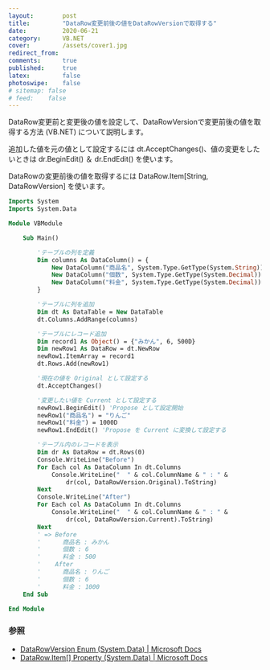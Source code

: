 ```yaml
---
layout:        post
title:         "DataRow変更前後の値をDataRowVersionで取得する"
date:          2020-06-21
category:      VB.NET
cover:         /assets/cover1.jpg
redirect_from:
comments:      true
published:     true
latex:         false
photoswipe:    false
# sitemap: false
# feed:    false
---
```


DataRow変更前と変更後の値を設定して、DataRowVersionで変更前後の値を取得する方法 (VB.NET) について説明します。

追加した値を元の値として設定するには dt.AcceptChanges()、値の変更をしたいときは dr.BeginEdit() ＆ dr.EndEdit() を使います。

DataRowの変更前後の値を取得するには DataRow.Item\[String, DataRowVersion] を使います。

```vb
Imports System
Imports System.Data

Module VBModule

    Sub Main()

        'テーブルの列を定義
        Dim columns As DataColumn() = {
            New DataColumn("商品名", System.Type.GetType(System.String)),
            New DataColumn("個数", System.Type.GetType(System.Decimal)),
            New DataColumn("料金", System.Type.GetType(System.Decimal))
        }

        'テーブルに列を追加
        Dim dt As DataTable = New DataTable
        dt.Columns.AddRange(columns)

        'テーブルにレコード追加
        Dim record1 As Object() = {"みかん", 6, 500D}
        Dim newRow1 As DataRow = dt.NewRow
        newRow1.ItemArray = record1
        dt.Rows.Add(newRow1)

        '現在の値を Original として設定する
        dt.AcceptChanges()

        '変更したい値を Current として設定する
        newRow1.BeginEdit() 'Propose として設定開始
        newRow1("商品名") = "りんご"
        newRow1("料金") = 1000D
        newRow1.EndEdit() 'Propose を Current に変換して設定する

        'テーブル内のレコードを表示
        Dim dr As DataRow = dt.Rows(0)
        Console.WriteLine("Before")
        For Each col As DataColumn In dt.Columns
            Console.WriteLine("  " & col.ColumnName & " : " & 
                dr(col, DataRowVersion.Original).ToString)
        Next
        Console.WriteLine("After")
        For Each col As DataColumn In dt.Columns
            Console.WriteLine("  " & col.ColumnName & " : " & 
                dr(col, DataRowVersion.Current).ToString)
        Next
        ' => Before
        '      商品名 : みかん
        '      個数 : 6
        '      料金 : 500
        '    After
        '      商品名 : りんご
        '      個数 : 6
        '      料金 : 1000
    End Sub

End Module
```



### 参照

- [DataRowVersion Enum (System.Data) \| Microsoft Docs](https://docs.microsoft.com/en-us/dotnet/api/system.data.datarowversion?view=netcore-3.1)
- [DataRow.Item\[\] Property (System.Data) \| Microsoft Docs](https://docs.microsoft.com/en-us/dotnet/api/system.data.datarow.item?view=netcore-3.1#System_Data_DataRow_Item_System_String_System_Data_DataRowVersion_)
